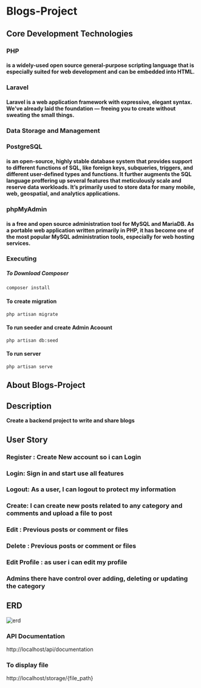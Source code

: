 # Blogs-Project

## Core Development Technologies

### PHP
#### is a widely-used open source general-purpose scripting language that is especially suited for web development and can be embedded into HTML.

### Laravel
#### Laravel is a web application framework with expressive, elegant syntax. We’ve already laid the foundation — freeing you to create without sweating the small things.

### Data Storage and Management

### PostgreSQL
#### is an open-source, highly stable database system that provides support to different functions of SQL, like foreign keys, subqueries, triggers, and different user-defined types and functions. It further augments the SQL language proffering up several features that meticulously scale and reserve data workloads. It’s primarily used to store data for many mobile, web, geospatial, and analytics applications.

### phpMyAdmin
 #### is a free and open source administration tool for MySQL and MariaDB. As a portable web application written primarily in PHP, it has become one of the most popular MySQL administration tools, especially for web hosting services.

### Executing
##### To Download Composer
```
composer install
```

#### To create migration 

```
php artisan migrate
```

#### To run seeder and create Admin Acoount 

```
php artisan db:seed
```

#### To run server 

```
php artisan serve
```

## About Blogs-Project

## Description

**Create a backend project to write and share blogs**

  

## User Story

  

### Register : Create New account so i can Login

### Login: Sign in and start use all features

### Logout: As a user, I can logout to protect my information

### Create: I can create new posts related to any category and comments and upload a file to post

### Edit : Previous posts or comment or files

### Delete : Previous posts or comment or files

### Edit Profile : as user i can edit my profile

### Admins there have control over adding, deleting or updating the category

## ERD
![erd](https://i.postimg.cc/fLpgspnZ/Untitled.png)

### API Documentation

http://localhost/api/documentation

### To display file 
http://localhost/storage/{file_path}
